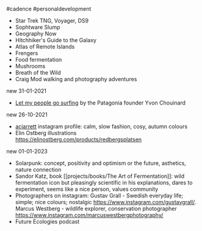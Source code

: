 #cadence #personaldevelopment 
- Star Trek TNG, Voyager, DS9
- Sophtware Slump
- Geography Now
- Hitchhiker's Guide to the Galaxy
- Atlas of Remote Islands
- Frengers
- Food fermentation
- Mushrooms
- Breath of the Wild
- Craig Mod walking and photography adventures

new 31-01-2021
- [Let my people go surfing](projects/books/Let%20my%20people%20go%20surfing.md) by the Patagonia founder Yvon Chouinard

new 26-10-2021
- [acjarrett](https://www.instagram.com/acjarrett/) instagram profile: calm, slow fashion, cosy, autumn colours
- Elin Ostberg illustrations https://elinostberg.com/products/redbergsplatsen

new 01-01-2023
- Solarpunk: concept, positivity and optimism or the future, asthetics, nature connection
- Sandor Katz, book [[projects/books/The Art of Fermentation]]: wild fermentation icon but pleasingly scientific in his explanations, dares to experiment, seems like a nice person, values community
- Photographers on instagram: Gustav Grall - Swedish everyday life; simple; nice colours; nostalgic https://www.instagram.com/gustavgrall/. Marcus Westberg - wildlife explorer, conservation photographer https://www.instagram.com/marcuswestbergphotography/
- Future Ecologies podcast